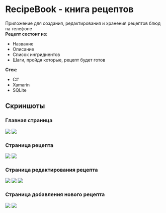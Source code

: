 # RecipeBook - книга рецептов
Приложение для создания, редактирования и хранения рецептов блюд на телефоне  
**Рецепт состоит из:**
+ Название
+ Описание
+ Список ингридиентов
+ Шаги, пройдя которые, рецепт будет готов

**Стек:**
+ С#
+ Xamarin
+ SQLite

## Скриншоты
### Главная страница
![](https://github.com/filippov-code/ImagesForREADME/blob/main/RecipeBook/Screenshot_20220804-220339.jpg)
![](https://github.com/filippov-code/ImagesForREADME/blob/main/RecipeBook/Screenshot_20220804-220544.jpg)
### Страница рецепта
![](https://github.com/filippov-code/ImagesForREADME/blob/main/RecipeBook/Screenshot_20220804-220349.jpg)
![](https://github.com/filippov-code/ImagesForREADME/blob/main/RecipeBook/Screenshot_20220804-220356.jpg)
### Страница редактирования рецепта
![](https://github.com/filippov-code/ImagesForREADME/blob/main/RecipeBook/Screenshot_20220804-220422.jpg)
![](https://github.com/filippov-code/ImagesForREADME/blob/main/RecipeBook/Screenshot_20220804-220435.jpg)
![](https://github.com/filippov-code/ImagesForREADME/blob/main/RecipeBook/Screenshot_20220804-220446.jpg)
### Страница добавления нового рецепта
![](https://github.com/filippov-code/ImagesForREADME/blob/main/RecipeBook/Screenshot_20220804-220459.jpg)
![](https://github.com/filippov-code/ImagesForREADME/blob/main/RecipeBook/Screenshot_20220804-220537.jpg)
